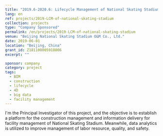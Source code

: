 ```yaml
---
title: "2019.6-2020.6: Lifecycle Management of National Skating Stadium based on BIM and Big Data"
lang: en
ref: projects/2019-LCM-of-national-skating-stadium
collection: projects
type: "Company Sponsored"
permalink: /en/projects/2019-LCM-of-national-skating-stadium
venue: "Beijing National Skating Stadium O&M Co., Ltd."
date: 2019-06-01
location: "Beijing, China"
grant_id: Z181100005918006
excerpt: ""

sponsor: company
category: project
tags: 
  - BIM
  - construction
  - lifecycle
  - 4D
  - big data
  - facility management
---
```


I'm the Principal Investigator of this project, and the objective is to establish a platform for the construction management and information delivery for facility management of National Skating Stadium. Meanwhile, data analytics is utilized to improve management of labor resource, quality, and safety.